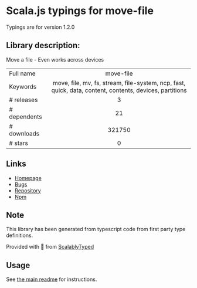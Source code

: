 
# Scala.js typings for move-file

Typings are for version 1.2.0

## Library description:
Move a file - Even works across devices

|                    |                 |
| ------------------ | :-------------: |
| Full name          | move-file |
| Keywords           | move, file, mv, fs, stream, file-system, ncp, fast, quick, data, content, contents, devices, partitions |
| # releases         | 3 |
| # dependents       | 21 |
| # downloads        | 321750 |
| # stars            | 0 |

## Links
- [Homepage](https://github.com/sindresorhus/move-file#readme)
- [Bugs](https://github.com/sindresorhus/move-file/issues)
- [Repository](https://github.com/sindresorhus/move-file)
- [Npm](https://www.npmjs.com/package/move-file)
    


## Note
This library has been generated from typescript code from first party type definitions.

Provided with :purple_heart: from [ScalablyTyped](https://github.com/oyvindberg/ScalablyTyped)

## Usage
See [the main readme](../../readme.md) for instructions.


